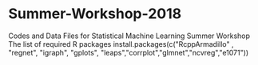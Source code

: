# Summer-Workshop-2018
Codes and Data Files for Statistical Machine Learning Summer Workshop
The list of required R packages
install.packages(c("RcppArmadillo" , "regnet", "igraph", "gplots", "leaps","corrplot","glmnet","ncvreg","e1071")) 

